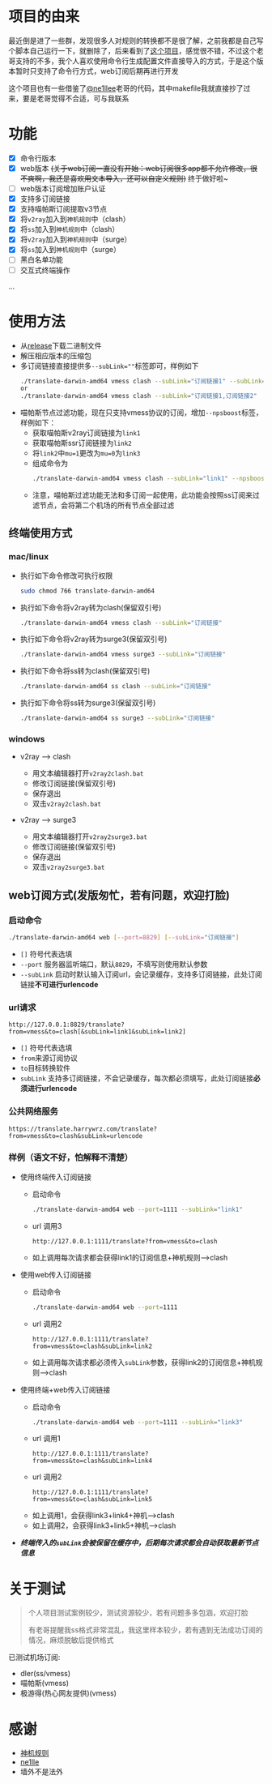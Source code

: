 # 项目的由来
最近倒是进了一些群，发现很多人对规则的转换都不是很了解，之前我都是自己写个脚本自己运行一下，就删除了，后来看到了[这个项目](https://github.com/ne1llee/v2ray2clash)，感觉很不错，不过这个老哥支持的不多，我个人喜欢使用命令行生成配置文件直接导入的方式，于是这个版本暂时只支持了命令行方式，web订阅后期再进行开发

这个项目也有一些借鉴了[@ne1llee](https://github.com/ne1llee)老哥的代码，其中makefile我就直接抄了过来，要是老哥觉得不合适，可与我联系
# 功能
- [X] 命令行版本
- [X] web版本 ~~(关于web订阅一直没有开始：web订阅很多app都不允许修改，很不爽啊，我还是喜欢用文本导入，还可以自定义规则)~~ 终于做好啦~
- [ ] web版本订阅增加账户认证
- [X] 支持多订阅链接
- [X] 支持喵帕斯订阅提取v3节点
- [X] 将`v2ray`加入到`神机规则`中（clash）
- [X] 将`ss`加入到`神机规则`中（clash）
- [X] 将`v2ray`加入到`神机规则`中（surge）
- [X] 将`ss`加入到`神机规则`中（surge）
- [ ] 黑白名单功能
- [ ] 交互式终端操作

...

# 使用方法
* 从[release](https://github.com/HarryWang29/translate/releases)下载二进制文件
* 解压相应版本的压缩包
* 多订阅链接直接提供多`--subLink=""`标签即可，样例如下
    ```bash
    ./translate-darwin-amd64 vmess clash --subLink="订阅链接1" --subLink="订阅链接2"
    or
    ./translate-darwin-amd64 vmess clash --subLink="订阅链接1,订阅链接2"
    ```
 * 喵帕斯节点过滤功能，现在只支持vmess协议的订阅，增加`--npsboost`标签，样例如下：
    * 获取喵帕斯v2ray订阅链接为`link1`
    * 获取喵帕斯ssr订阅链接为`link2`
    * 将`link2`中`mu=1`更改为`mu=0`为`link3`
    * 组成命令为
        ```bash
        ./translate-darwin-amd64 vmess clash --subLink="link1" --npsboost="link3"
        ```
    * 注意，喵帕斯过滤功能无法和多订阅一起使用，此功能会按照ss订阅来过滤节点，会将第二个机场的所有节点全部过滤
    
## 终端使用方式

### mac/linux
* 执行如下命令修改可执行权限
    ```bash
    sudo chmod 766 translate-darwin-amd64
    ```
* 执行如下命令将v2ray转为clash(保留双引号)
    ```bash
    ./translate-darwin-amd64 vmess clash --subLink="订阅链接"
    ```
* 执行如下命令将v2ray转为surge3(保留双引号)
    ```bash
    ./translate-darwin-amd64 vmess surge3 --subLink="订阅链接"
    ```
* 执行如下命令将ss转为clash(保留双引号)
    ```bash
    ./translate-darwin-amd64 ss clash --subLink="订阅链接"
    ```
* 执行如下命令将ss转为surge3(保留双引号)
    ```bash
    ./translate-darwin-amd64 ss surge3 --subLink="订阅链接"
    ```

### windows
* v2ray --> clash
    * 用文本编辑器打开`v2ray2clash.bat`
    * 修改订阅链接(保留双引号)
    * 保存退出
    * 双击`v2ray2clash.bat`

* v2ray --> surge3
    * 用文本编辑器打开`v2ray2surge3.bat`
    * 修改订阅链接(保留双引号)
    * 保存退出
    * 双击`v2ray2surge3.bat`
    
## web订阅方式(发版匆忙，若有问题，欢迎打脸)
### 启动命令
```bash
./translate-darwin-amd64 web [--port=8829] [--subLink="订阅链接"]
```
* `[]` 符号代表选填
* `--port` 服务器监听端口，默认`8829`，不填写则使用默认参数
* `--subLink` 启动时默认输入订阅url，会记录缓存，支持多订阅链接，此处订阅链接**不可进行urlencode**

### url请求
```url
http://127.0.0.1:8829/translate?from=vmess&to=clash[&subLink=link1&subLink=link2]
```
* `[]` 符号代表选填
* `from`来源订阅协议
* `to`目标转换软件
* `subLink` 支持多订阅链接，不会记录缓存，每次都必须填写，此处订阅链接**必须进行urlencode**

### 公共网络服务
```url
https://translate.harrywrz.com/translate?from=vmess&to=clash&subLink=urlencode
```

### 样例（语文不好，怕解释不清楚）
* 使用终端传入订阅链接
    * 启动命令
        ```bash
        ./translate-darwin-amd64 web --port=1111 --subLink="link1"
        ```
    * url 调用3
        ```url
        http://127.0.0.1:1111/translate?from=vmess&to=clash
        ```
    * 如上调用每次请求都会获得link1的订阅信息+神机规则-->clash
    
* 使用web传入订阅链接
    * 启动命令
        ```bash
        ./translate-darwin-amd64 web --port=1111 
        ```
    * url 调用2
        ```url
        http://127.0.0.1:1111/translate?from=vmess&to=clash&subLink=link2
        ```
    * 如上调用每次请求都必须传入`subLink`参数，获得link2的订阅信息+神机规则-->clash
    
* 使用终端+web传入订阅链接
    * 启动命令
        ```bash
        ./translate-darwin-amd64 web --port=1111 --subLink="link3"
        ```
    * url 调用1
        ```url
        http://127.0.0.1:1111/translate?from=vmess&to=clash&subLink=link4
        ```
    * url 调用2
        ```url
        http://127.0.0.1:1111/translate?from=vmess&to=clash&subLink=link5
        ```
    * 如上调用1，会获得link3+link4+神机-->clash
    * 如上调用2，会获得link3+link5+神机-->clash

* **_终端传入的`subLink`会被保留在缓存中，后期每次请求都会自动获取最新节点信息_**

# 关于测试
> 个人项目测试案例较少，测试资源较少，若有问题多多包涵，欢迎打脸
>
> 有老哥提醒我ss格式非常混乱，我这里样本较少，若有遇到无法成功订阅的情况，麻烦脱敏后提供格式

已测试机场订阅:
* dler(ss/vmess)
* 喵帕斯(vmess)
* 极游得(热心网友提供)(vmess)

# 感谢
* [神机规则](https://github.com/ConnersHua/Profiles/tree/master)
* [ne1lle](https://github.com/ne1llee/v2ray2clash)
* 墙外不是法外